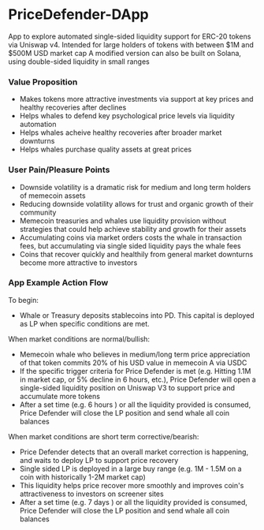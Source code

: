 # PriceDefender-DApp
App to explore automated single-sided liquidity support for ERC-20 tokens via Uniswap v4.
Intended for large holders of tokens with between $1M and $500M USD market cap
A modified version can also be built on Solana, using double-sided liquidity in small ranges

### Value Proposition
- Makes tokens more attractive investments via support at key prices and healthy recoveries after declines 
- Helps whales to defend key psychological price levels via liquidity automation
- Helps whales acheive healthy recoveries after broader market downturns
- Helps whales purchase quality assets at great prices

### User Pain/Pleasure Points
- Downside volatility is a dramatic risk for medium and long term holders of memecoin assets
- Reducing downside volatility allows for trust and organic growth of their community
- Memecoin treasuries and whales use liquidity provision without strategies that could help achieve stability and growth for their assets
- Accumulating coins via market orders costs the whale in transaction fees, but accumulating via single sided liquidity pays the whale fees
- Coins that recover quickly and healthily from general market downturns become more attractive to investors

### App Example Action Flow
To begin:
- Whale or Treasury deposits stablecoins into PD. This capital is deployed as LP when specific conditions are met.

When market conditions are normal/bullish:
- Memecoin whale who believes in medium/long term price appreciation of that token commits 20% of his USD value in memecoin A via USDC
- If the specific trigger criteria for Price Defender is met (e.g. Hitting 1.1M in market cap, or 5% decline in 6 hours, etc.), Price Defender will open a single-sided liquidity position on Uniswap V3 to support price and accumulate more tokens
- After a set time (e.g. 6 hours ) or all the liquidity provided is consumed, Price Defender will close the LP position and send whale all coin balances

When market conditions are short term corrective/bearish:
- Price Defender detects that an overall market correction is happening, and waits to deploy LP to support price recovery
- Single sided LP is deployed in a large buy range (e.g. 1M - 1.5M on a coin with historically 1-2M market cap)
- This liquidity helps price recover more smoothly and improves coin's attractiveness to investors on screener sites
- After a set time (e.g. 7 days ) or all the liquidity provided is consumed, Price Defender will close the LP position and send whale all coin balances
